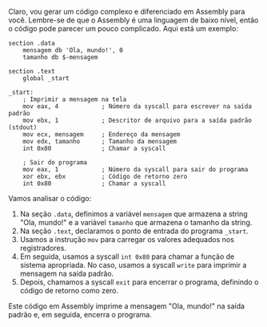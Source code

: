 Claro, vou gerar um código complexo e diferenciado em Assembly para você. Lembre-se de que o Assembly é uma linguagem de baixo nível, então o código pode parecer um pouco complicado. Aqui está um exemplo:

```assembly
section .data
    mensagem db 'Ola, mundo!', 0
    tamanho db $-mensagem

section .text
    global _start

_start:
    ; Imprimir a mensagem na tela
    mov eax, 4            ; Número da syscall para escrever na saída padrão
    mov ebx, 1            ; Descritor de arquivo para a saída padrão (stdout)
    mov ecx, mensagem     ; Endereço da mensagem
    mov edx, tamanho      ; Tamanho da mensagem
    int 0x80              ; Chamar a syscall

    ; Sair do programa
    mov eax, 1            ; Número da syscall para sair do programa
    xor ebx, ebx          ; Código de retorno zero
    int 0x80              ; Chamar a syscall
```

Vamos analisar o código:

1. Na seção `.data`, definimos a variável `mensagem` que armazena a string "Ola, mundo!" e a variável `tamanho` que armazena o tamanho da string.
2. Na seção `.text`, declaramos o ponto de entrada do programa `_start`.
3. Usamos a instrução `mov` para carregar os valores adequados nos registradores.
4. Em seguida, usamos a syscall `int 0x80` para chamar a função de sistema apropriada. No caso, usamos a syscall `write` para imprimir a mensagem na saída padrão.
5. Depois, chamamos a syscall `exit` para encerrar o programa, definindo o código de retorno como zero.

Este código em Assembly imprime a mensagem "Ola, mundo!" na saída padrão e, em seguida, encerra o programa.